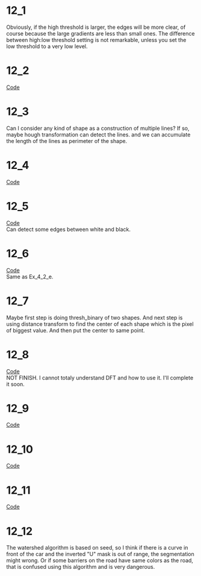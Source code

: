 # 12_1
Obviously, if the high threshold is larger, the edges will be more clear, of course because the large gradients are less than small ones. The difference between high:low threshold setting is not remarkable, unless you set the low threshold to a very low level.
#

# 12_2
[Code](./12_2)  
#

# 12_3
Can I consider any kind of shape as a construction of multiple lines? If so, maybe hough transformation can detect the lines. and we can accumulate the length of the lines as perimeter of the shape.
#

# 12_4
[Code](./12_4)  
#

# 12_5
[Code](./12_5)  
Can detect some edges between white and black.
#

# 12_6
[Code](./4_2)  
Same as Ex_4_2_e.
#

# 12_7
Maybe first step is doing thresh_binary of two shapes. And next step is using distance transform to find the center of each shape which is the pixel of biggest value. And then put the center to same point.
#

# 12_8
[Code](./12_8)  
NOT FINISH. I cannot totaly understand DFT and how to use it. I'll complete it soon.
#

# 12_9
[Code](./12_9)  
#

# 12_10
[Code](./12_10)  
#

# 12_11
[Code](./12_11)  
#

# 12_12
The watershed algorithm is based on seed, so I think if there is a curve in front of the car and the inverted "U" mask is out of range, the segmentation might wrong. Or if some barriers on the road have same colors as the road, that is confused using this algorithm and is very dangerous.   
#